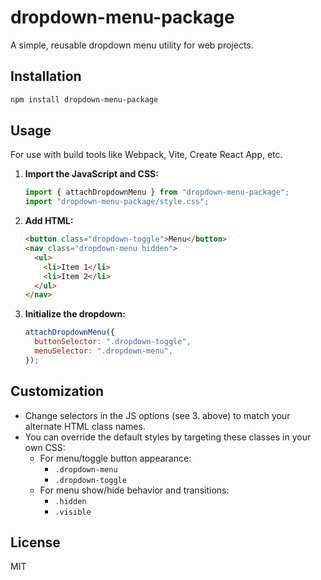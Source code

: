# dropdown-menu-package

A simple, reusable dropdown menu utility for web projects.

## Installation

```bash
npm install dropdown-menu-package
```

## Usage

For use with build tools like Webpack, Vite, Create React App, etc.

1. **Import the JavaScript and CSS:**

   ```js
   import { attachDropdownMenu } from "dropdown-menu-package";
   import "dropdown-menu-package/style.css";
   ```

2. **Add HTML:**

   ```html
   <button class="dropdown-toggle">Menu</button>
   <nav class="dropdown-menu hidden">
     <ul>
       <li>Item 1</li>
       <li>Item 2</li>
     </ul>
   </nav>
   ```

3. **Initialize the dropdown:**

   ```js
   attachDropdownMenu({
     buttonSelector: ".dropdown-toggle",
     menuSelector: ".dropdown-menu",
   });
   ```

## Customization

- Change selectors in the JS options (see 3. above) to match your alternate HTML class names.
- You can override the default styles by targeting these classes in your own CSS:
  - For menu/toggle button appearance:
    - `.dropdown-menu`
    - `.dropdown-toggle`
  - For menu show/hide behavior and transitions:
    - `.hidden`
    - `.visible`

## License

MIT
